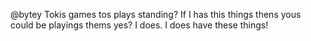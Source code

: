 @bytey Tokis games tos plays standing? If I has this things thens yous could be playings thems yes? I does. I does have these things!